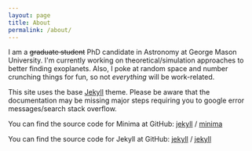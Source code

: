 ```yaml
---
layout: page
title: About
permalink: /about/
---
```


I am a ~~graduate student~~ PhD candidate in Astronomy at George Mason University. I'm currently working on theoretical/simulation approaches to better finding exoplanets. Also, I poke at random space and number crunching things for fun, so not *everything* will be work-related.

This site uses the base [Jekyll](https://jekyllrb.com) theme. Please be aware that the documentation may be missing major steps requiring you to google error messages/search stack overflow.

You can find the source code for Minima at GitHub:
[jekyll][jekyll-organization] /
[minima](https://github.com/jekyll/minima)

You can find the source code for Jekyll at GitHub:
[jekyll][jekyll-organization] /
[jekyll](https://github.com/jekyll/jekyll)


[jekyll-organization]: https://github.com/jekyll
